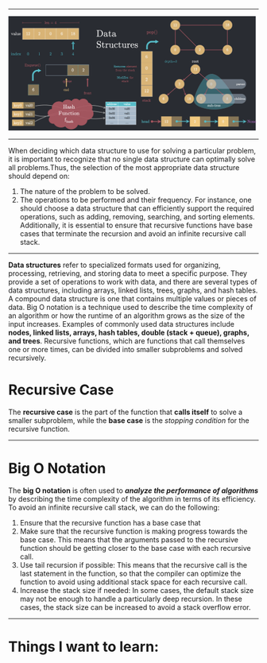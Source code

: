 ************


![Data IMG](./img/Data.png)

*****************
When deciding which data structure to use for solving a particular problem, it is important to recognize that no single data structure can optimally solve all problems.Thus, the selection of the most appropriate data structure should depend on:

1. The nature of the problem to be solved.
2. The operations to be performed and their frequency. For instance, one should choose a data structure that can efficiently support the required operations, such as adding, removing, searching, and sorting elements. Additionally, it is essential to ensure that recursive functions have base cases that terminate the recursion and avoid an infinite recursive call stack.
*******

**Data structures** refer to specialized formats used for organizing, processing, retrieving, and storing data to meet a specific purpose. They provide a set of operations to work with data, and there are several types of data structures, including arrays, linked lists, trees, graphs, and hash tables. A compound data structure is one that contains multiple values or pieces of data. Big O notation is a technique used to describe the time complexity of an algorithm or how the runtime of an algorithm grows as the size of the input increases.
Examples of commonly used data structures include **nodes, linked lists, arrays, hash tables, double (stack + queue), graphs, and trees**. 
Recursive functions, which are functions that call themselves one or more times, can be divided into smaller subproblems and solved recursively.

#  Recursive Case
The **recursive case** is the part of the function that **calls itself** to solve a smaller subproblem, while the **base case** is the *stopping condition* for the recursive function. 
*******
# Big O Notation
The **big O notation** is often used to ***analyze the performance of algorithms*** by describing the time complexity of the algorithm in terms of its efficiency.
To avoid an infinite recursive call stack, we can do the following:

 1. Ensure that the recursive function has a base case that
 2. Make sure that the recursive function is making progress towards the base case. This means that the arguments passed to the recursive function should be getting closer to the base case with each recursive call. 
 3.	Use tail recursion if possible: This means that the recursive call is the last statement in the function, so that the compiler can optimize the function to avoid using additional stack space for each recursive call. 
 4. Increase the stack size if needed: In some cases, the default stack size may not be enough to handle a particularly deep recursion. In these cases, the stack size can be increased to avoid a stack overflow error.
**********
# Things I want to learn: